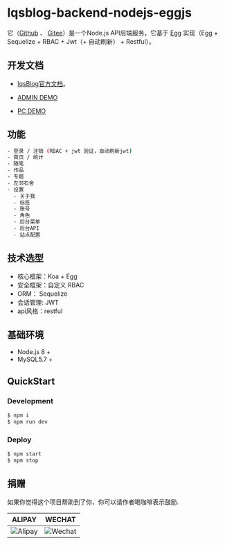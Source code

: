 # lqsblog-backend-nodejs-eggjs

 它（[Github](https://github.com/lqsong/lqsblog-backend-nodejs-eggjs) 、 [Gitee](https://gitee.com/lqsong/lqsblog-backend-nodejs-eggjs)）是一个Node.js API后端服务，它基于 [Egg](https://eggjs.org) 实现（Egg + Sequelize + RBAC + Jwt（+ 自动刷新） + Restful）。


## 开发文档

- [lqsBlog官方文档](http://docs.liqingsong.cc/guide/backendservice/nodejs-eggjs.html)。

- [ADMIN DEMO](http://lqsblog-demo.admin-element-vue.liqingsong.cc/)

- [PC DEMO](http://liqingsong.cc/)

## 功能

```sh
- 登录 / 注销 (RBAC + jwt 验证，自动刷新jwt)
- 首页 / 统计
- 随笔
- 作品
- 专题
- 左邻右舍
- 设置
  - 关于我
  - 标签
  - 账号
  - 角色
  - 后台菜单
  - 后台API
  - 站点配置
```

## 技术选型

- 核心框架：Koa + Egg 
- 安全框架：自定义 RBAC
- ORM： Sequelize
- 会话管理: JWT
- api风格：restful

## 基础环境

- Node.js 8 +
- MySQL5.7 +


## QuickStart

### Development

```bash
$ npm i
$ npm run dev
```

### Deploy

```bash
$ npm start
$ npm stop
```


## 捐赠

如果你觉得这个项目帮助到了你，你可以请作者喝咖啡表示鼓励.

**ALIPAY**             |  **WECHAT**
:-------------------------:|:-------------------------:
![Alipay](http://uploads.liqingsong.cc/20210430/f62d2436-8d92-407d-977f-35f1e4b891fc.png)  |  ![Wechat](http://uploads.liqingsong.cc/20210430/3e24efa9-8e79-4606-9bd9-8215ce1235ac.png)

